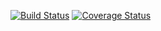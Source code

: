 [![Build Status](https://travis-ci.org/krasnobay/task-manager.svg?branch=develop)](https://travis-ci.org/krasnobay/task-manager)
[![Coverage Status](https://coveralls.io/repos/github/krasnobay/task-manager/badge.svg?branch=develop)](https://coveralls.io/github/krasnobay/task-manager?branch=develop)
